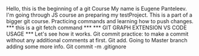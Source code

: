 Hello, this is the beginning of a git Course
My name is Eugene Panteleev.
I'm going through JS course an preparing my testProject.
This is a part of a bigger git course. Practicing commands and learning how to push changes.
*** this is a git fetch command *** 
*** GIT GRAPH EXTENSION VS CODE USAGE ***
Let's see how it works.
Git commit practice: to make a commit without any additional comments at first.
Git add.
Going to Master branch adding some more info.
Git commit -m .gitignore